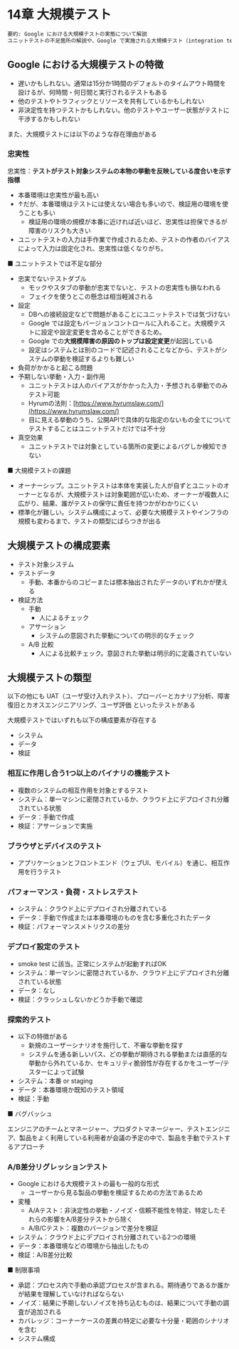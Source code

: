 # 14章 大規模テスト

```markdown
要約: Google における大規模テストの実態について解説
ユニットテストの不足箇所の解説や、Google で実施される大規模テスト（integration test や負荷試験、A/B テスト）の構成要素についてざっと説明されている
```

## Google における大規模テストの特徴

- 遅いかもしれない。通常は15分か1時間のデフォルトのタイムアウト時間を設けるが、何時間・何日間と実行されるテストもある
- 他のテストやトラフィックとリソースを共有しているかもしれない
- 非決定性を持つテストかもしれない。他のテストやユーザー状態がテストに干渉するかもしれない

また、大規模テストには以下のような存在理由がある

### 忠実性

忠実性：**テストがテスト対象システムの本物の挙動を反映している度合いを示す指標**

- 本番環境は忠実性が最も高い
- ↑だが、本番環境はテストには使えない場合も多いので、検証用の環境を使うことも多い
    - 検証用の環境の規模が本番に近ければ近いほど、忠実性は担保できるが障害のリスクも大きい
- ユニットテストの入力は手作業で作成されるため、テストの作者のバイアスによって入力は固定化され、忠実性は低くなりがち。

■ ユニットテストでは不足な部分

- 忠実でないテストダブル
    - モックやスタブの挙動が忠実でないと、テストの忠実性も損なわれる
    - フェイクを使うとこの懸念は相当軽減される
- 設定
    - DBへの接続設定などで問題があることにユニットテストでは気づけない
    - Google では設定もバージョンコントロールに入れること。大規模テストに設定や設定変更を含めることができるため。
    - Google での**大規模障害の原因のトップは設定変更**が起因している
    - 設定はシステムとは別のコードで記述されることなどから、テストがシステムの挙動を検証するよりも難しい
- 負荷がかかると起こる問題
- 予期しない挙動・入力・副作用
    - ユニットテストは人のバイアスがかかった入力・予想される挙動でのみテスト可能
    - Hyrumの法則：[https://www.hyrumslaw.com/](https://www.hyrumslaw.com/)
    - 目に見える挙動のうち、公開APIで具体的な指定のないもの全てについてテストすることはユニットテストだけでは不十分
- 真空効果
    - ユニットテストでは対象としている箇所の変更によるバグしか検知できない

■ 大規模テストの課題

- オーナーシップ。ユニットテストは本体を実装した人が自ずとユニットのオーナーとなるが、大規模テストは対象範囲が広いため、オーナーが複数人に広がり、結果、誰がテストの保守に責任を持つかがわかりにくい
- 標準化が難しい。システム構成によって、必要な大規模テストやインフラの規模も変わるまで、テストの類型にばらつきが出る

## 大規模テストの構成要素

- テスト対象システム
- テストデータ
    - 手動、本番からのコピーまたは標本抽出されたデータのいずれかが使える
- 検証方法
    - 手動
        - 人によるチェック
    - アサーション
        - システムの意図された挙動についての明示的なチェック
    - A/B 比較
        - 人による比較チェック。意図された挙動は明示的に定義されていない

## 大規模テストの類型

以下の他にも UAT（ユーザ受け入れテスト）、プローバーとカナリア分析、障害復旧とカオスエンジニアリング、ユーザ評価 といったテストがある

大規模テストではいずれも以下の構成要素が存在する

- システム
- データ
- 検証

### 相互に作用し合う1つ以上のバイナリの機能テスト

- 複数のシステムの相互作用を対象とするテスト
- システム：単一マシンに密閉されているか、クラウド上にデプロイされ分離されている状態
- データ：手動で作成
- 検証：アサーションで実施

### ブラウザとデバイスのテスト

- アプリケーションとフロントエンド（ウェブUI、モバイル）を通じ、相互作用を行うテスト

### パフォーマンス・負荷・ストレステスト

- システム：クラウド上にデプロイされ分離されている
- データ：手動で作成または本番環境のものを含む多重化されたデータ
- 検証：パフォーマンスメトリクスの差分

### デプロイ設定のテスト

- smoke test  に該当。正常にシステムが起動すればOK
- システム：単一マシンに密閉されているか、クラウド上にデプロイされ分離されている状態
- データ：なし
- 検証：クラッシュしないかどうか手動で確認

### 探索的テスト

- 以下の特徴がある
    - 新規のユーザーシナリオを施行して、不審な挙動を探す
    - システムを通る新しいパス、どの挙動が期待される挙動または直感的な挙動から外れているか、セキュリティ脆弱性が存在するかをユーザー/テスターによって試験
- システム：本番 or staging
- データ：本番環境か既知のテスト領域
- 検証：手動

■ バグバッシュ

エンジニアのチームとマネージャー、プロダクトマネージャー、テストエンジニア、製品をよく利用している利用者が会議の予定の中で、製品を手動でテストするアプローチ

### A/B差分リグレッションテスト

- Google における大規模テストの最も一般的な形式
    - ユーザーから見る製品の挙動を検証するための方法であるため
- 変種
    - A/Aテスト：非決定性の挙動・ノイズ・信頼不能性を特定、特定したそれらの影響をA/B差分テストから除く
    - A/B/Cテスト：複数のバージョンで差分を検証
- システム：クラウド上にデプロイされ分離されている2つの環境
- データ：本番環境などの環境から抽出したもの
- 検証：A/B差分比較

■ 制限事項

- 承認：プロセス内で手動の承認プロセスが含まれる。期待通りであるか誰かが結果を理解していなければならない
- ノイズ：結果に予期しないノイズを持ち込むものは、結果について手動の調査が追加される
- カバレッジ：コーナーケースの差異の特定に必要な十分量・範囲のシナリオを含む
- システム構成
